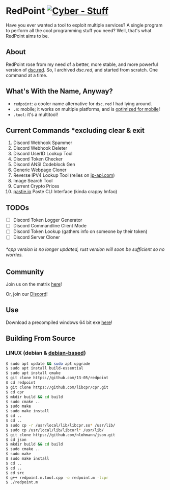 # RedPoint [![Cyber - Stuff](https://img.shields.io/badge/Cyber-Stuff-indianred)](https://13-05.github.io)
Have you ever wanted a tool to exploit multiple services? A single program to perform all the cool programming stuff you need? Well, that's what RedPoint aims to be.

## About
RedPoint rose from my need of a better, more stable, and more powerful version of [dsc.red](https://github.com/13-05/discord.RED). So, I archived *dsc.red*, and started from scratch. One command at a time.

## What's With the Name, Anyway?
- `redpoint`: a cooler name alternative for `dsc.red` I had lying around.
- `.m`: mobile; it works on multiple platforms, and is [optimized for mobile](https://github.com/13-05/redpoint/blob/main/etc/mobile_wait_what.md)!
- `.tool`: it's a multitool!

## Current Commands *excluding clear & exit
1) Discord Webhook Spammer
2) Discord Webhook Deleter
3) Discord UserID Lookup Tool
4) Discord Token Checker
5) Discord ANSI Codeblock Gen
6) Generic Webpage Cloner
7) Reverse IPV4 Lookup Tool (relies on [ip-api.com](https://ip-api.com))
8) Image Search Tool
9) Current Crypto Prices
10) [pastie.io](https://pastie.io) Paste CLI Interface (kinda crappy lmfao)

## TODOs
- [ ] Discord Token Logger Generator
- [ ] Discord Commandline Client Mode
- [ ] Discord Token Lookup (gathers info on someone by their token)
- [ ] Discord Server Cloner
###### *cpp version is no longer updated, rust version will soon be sufficient so no worries.

## Community
Join us on the matrix [here](https://matrix.to/#/!mgpMhaBWHrPHIuRdRC:matrix.org?via=matrix.org)!

Or, join our [Discord](https://dsc.gg/unwelcome)!

## Use
Download a precompiled windows 64 bit exe [here](https://github.com/13-05/redpoint/releases/tag/win64)!

## Building From Source
### LINUX (debian & [debian-based](https://en.wikipedia.org/wiki/Category:Debian-based_distributions))
```bash
$ sudo apt update && sudo apt upgrade
$ sudo apt install build-essential
$ sudo apt install cmake
$ git clone https://github.com/13-05/redpoint
$ cd redpoint
$ git clone https://github.com/libcpr/cpr.git
$ cd cpr
$ mkdir build && cd build
$ sudo cmake ..
$ sudo make
$ sudo make install
$ cd ..
$ cd ..
$ sudo cp -r /usr/local/lib/libcpr.so* /usr/lib/
$ sudo cp /usr/local/lib/libcurl* /usr/lib/
$ git clone https://github.com/nlohmann/json.git
$ cd json
$ mkdir build && cd build
$ sudo cmake ..
$ sudo make
$ sudo make install
$ cd ..
$ cd ..
$ cd src
$ g++ redpoint.m.tool.cpp -o redpoint.m -lcpr
$ ./redpoint.m
```
